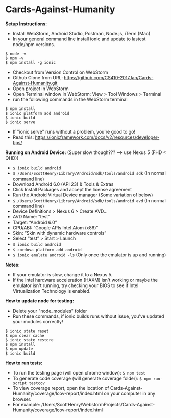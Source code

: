 # Cards-Against-Humanity

**Setup Instructions:**
* Install WebStorm, Android Studio, Postman, Node.js, iTerm (Mac)
* In your general command line install ionic and update to lastest node/npm versions.
```
$ node -v
$ npm -v
$ npm install -g ionic
```
* Checkout from Version Control on WebStorm
* Github Clone from URL: https://github.com/CS410-2017Jan/Cards-Against-Humanity.git
* Open project in WebStorm
* Open Terminal window in WebStorm: View > Tool Windows > Terminal
* run the following commands in the WebStorm terminal
```
$ npm install
$ ionic platform add android
$ ionic build
$ ionic serve
```
* If "ionic serve" runs without a problem, you're good to go!
* Read this: https://ionicframework.com/docs/v2/resources/developer-tips/

**Running on Android Device:** (Super slow though??? --> use Nexus 5 (FHD < QHD))
* ```$ ionic build android```
* ```$ /Users/ScottHenry/Library/Android/sdk/tools/android sdk``` (In normal command line)
* Download Android 6.0 (API 23) & Tools & Extras
* Click Install Packages and accept the license agreement
* Run the Android Virtual Device manager (Some variation of below)
* ```$ /Users/ScottHenry/Library/Android/sdk/tools/android avd``` (In normal command line)
* Device Definitions > Nexus 6 > Create AVD…
* AVD Name: “test”
* Target: “Android 6.0”
* CPU/ABI: “Google APIs Intel Atom (x86)”
* Skin: “Skin with dynamic hardware controls”
* Select “test” > Start > Launch
* ```$ ionic build android ```
* ```$ cordova platform add android ```
* ```$ ionic emulate android -ls``` (Only once the emulator is up and running)

**Notes:**
* If your emulator is slow, change it to a Nexus 5.
* If the Intel hardware acceleration (HAXM) isn't working or maybe the emulator isn't running, try checking your BIOS to see if Intel Virtualization Technology is enabled.

**How to update node for testing:**
* Delete your "node_modules" folder
* Run these commands, if ionic builds runs without issue, you've updated your modules correctly!
```
$ ionic state reset
$ npm clear cache
$ ionic state restore
$ npm install
$ npm update
$ ionic build
```

**How to run tests:**
* To run the testing page (will open chrome window): ```$ npm test ```
* To generate code coverage (will generate coverage folder): ```$ npm run-script testcov ```
* To view coverage report, open the location of Cards-Against-Humanity/coverage/lcov-report/index.html on your computer in any browser.
* For example: /Users/ScottHenry/WebstormProjects/Cards-Against-Humanity/coverage/lcov-report/index.html
